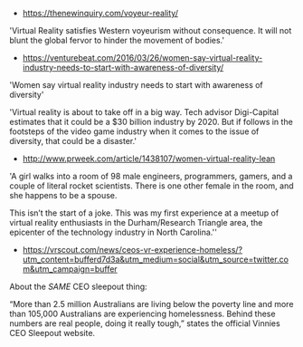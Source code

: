 - https://thenewinquiry.com/voyeur-reality/

'Virtual Reality satisfies Western voyeurism without consequence. It will not blunt the global fervor to hinder the movement of bodies.'

- https://venturebeat.com/2016/03/26/women-say-virtual-reality-industry-needs-to-start-with-awareness-of-diversity/

'Women say virtual reality industry needs to start with awareness of diversity'

'Virtual reality is about to take off in a big way. Tech advisor Digi-Capital estimates that it could be a $30 billion industry by 2020. But if follows in the footsteps of the video game industry when it comes to the issue of diversity, that could be a disaster.'

- http://www.prweek.com/article/1438107/women-virtual-reality-lean

'A girl walks into a room of 98 male engineers, programmers, gamers, and a couple of literal rocket scientists. There is one other female in the room, and she happens to be a spouse.

This isn’t the start of a joke. This was my first experience at a meetup of virtual reality enthusiasts in the Durham/Research Triangle area, the epicenter of the technology industry in North Carolina.''

- https://vrscout.com/news/ceos-vr-experience-homeless/?utm_content=bufferd7d3a&utm_medium=social&utm_source=twitter.com&utm_campaign=buffer

About the _SAME_ CEO sleepout thing:

“More than 2.5 million Australians are living below the poverty line and more than 105,000 Australians are experiencing homelessness. Behind these numbers are real people, doing it really tough,” states the official Vinnies CEO Sleepout website.
